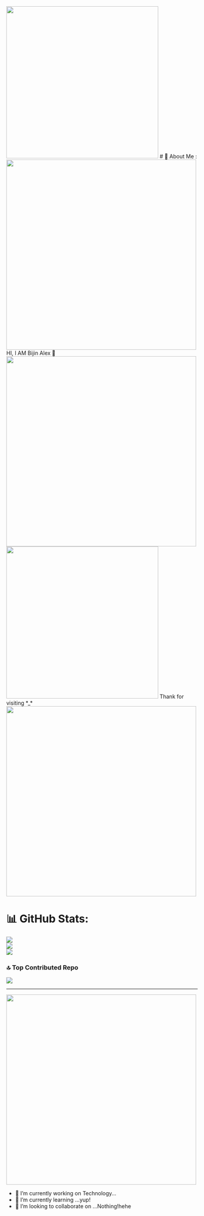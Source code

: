 <img src="https://user-images.githubusercontent.com/74038190/212284158-e840e285-664b-44d7-b79b-e264b5e54825.gif" width="400">
# 💫 About Me :
<img src="https://user-images.githubusercontent.com/74038190/212284115-f47cd8ff-2ffb-4b04-b5bf-4d1c14c0247f.gif" width="500">
HI, I AM  Bijin Alex 👋
<img src="https://user-images.githubusercontent.com/74038190/212284115-f47cd8ff-2ffb-4b04-b5bf-4d1c14c0247f.gif" width="500">
<img src="https://user-images.githubusercontent.com/74038190/216644497-1951db19-8f3d-4e44-ac08-8e9d7e0d94a7.gif" width="400">
Thank for visiting *_*
<img src="https://user-images.githubusercontent.com/74038190/212284115-f47cd8ff-2ffb-4b04-b5bf-4d1c14c0247f.gif" width="500">

# 📊 GitHub Stats:
![](https://github-readme-stats.vercel.app/api?username=bijinalex&theme=dark&hide_border=false&include_all_commits=false&count_private=false)<br/>
![](https://nirzak-streak-stats.vercel.app/?user=bijinalex&theme=dark&hide_border=false)<br/>
![](https://github-readme-stats.vercel.app/api/top-langs/?username=bijinalex&theme=dark&hide_border=false&include_all_commits=false&count_private=false&layout=compact)
### 🔝 Top Contributed Repo
![](https://github-contributor-stats.vercel.app/api?username=bijinalex&limit=5&theme=dark&combine_all_yearly_contributions=true)

---

<img src="https://user-images.githubusercontent.com/74038190/219923809-b86dc415-a0c2-4a38-bc88-ad6cf06395a8.gif" width="500">

- 🔭 I’m currently working on Technology...<br>
- 🌱 I’m currently learning ...yup!<br>
- 👯 I’m looking to collaborate on ...Nothing!hehe<br>
